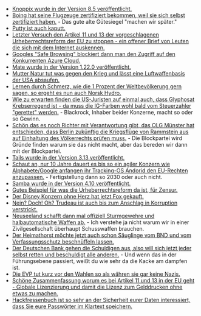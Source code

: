 * [Knoppix wurde in der Version 8.5 veröffentlicht.](https://www.pro-linux.de/news/1/26875/knoppix-85-auf-den-chemnitzer-linuxtagen-vorgestellt.html)
* [Boing hat seine Flugzeuge zertifiziert bekommen, weil sie sich selbst zertifiziert haben.](https://blog.fefe.de/?ts=a27181be) - Das gute alte Gütesiegel "machen wir später."
* [Putty ist auch kaputt.](https://blog.fefe.de/?ts=a2719296)
* [Letzter Versuch den Artikel 11 und 13 der vorgeschlagenen Urheberrechtsreform der EU zu stoppen - ein offener Brief von Leuten die sich mit dem Internet auskennen.](https://www.pro-linux.de/news/1/26882/offener-brief-von-130-eu-unternehmen-gegen-artikel-11-und-13-der-urheberrec.html)
* [Googles "Safe Browsing" blockiert dann man den Zugriff auf den Konkurrenten Azure Cloud.](https://blog.fefe.de/?ts=a26e0e12)
* [Mate wurde in der Version 1.22.0 veröffentlicht.](https://www.pro-linux.de/news/1/26881/mate-1220-freigegeben.html)
* [Mutter Natur tut was gegen den Krieg und lässt eine Luftwaffenbasis der USA absaufen.](https://blog.fefe.de/?ts=a26e355b)
* [Lernen durch Schmerz, wie die 1 Prozent der Weltbevölkerung gern sagen, so ergeht es nun auch Norsk Hydro.](https://blog.fefe.de/?ts=a26fd2e9)
* [Wie zu erwarten finden die US-Juristen auf einmal auch, dass Glyphosat Krebserregend ist - da muss die IG-Farben wohl bald vom Steuerzahler "gerettet" werden.](https://blog.fefe.de/?ts=a26f24b4) - Blackrock, Inhaber beider Konzerne, macht so oder so Gewinn.
* [Schön das es noch Richter mit Verantwortung gibt, das OLG Münster hat entschieden, dass Berlin zukünftig die Kriegsflüge von Rammstein aus auf Einhaltung des Völkerrechts prüfen muss.](https://blog.fefe.de/?ts=a26f2994) - Die Blockpartei wird Gründe finden warum sie das nicht macht, aber das bereden wir dann mit der Blockpartei.
* [Tails wurde in der Version 3.13 veröffentlicht.](https://www.pro-linux.de/news/1/26885/tails-313-schlie%C3%9Ft-l%C3%BCc%E1%B8%B1en-in-tor-browser-und-thunderbird.html)
* [Schaut an, nur 10 Jahre dauert es bis so ein agiler Konzern wie Alphabete/Google anfangen ihr Tracking-OS Andorid den EU-Rechten anzupassen.](https://www.pro-linux.de/news/1/26886/google-will-android-f%C3%BCr-europa-anpassen.html) - Fertigstellung dann so 2030 oder auch nicht.
* [Samba wurde in der Version 4.10 veröffentlicht.](https://www.phoronix.com/scan.php?page=news_item&px=Samba-4.10-Released)
* [Gutes Beispiel für was die Urheberrechtsreform da ist, für Zensur.](https://blog.fefe.de/?ts=a26cf151)
* [Der Disney Konzern ohne Herz hat jetzt Fox gekauft.](https://blog.fefe.de/?ts=a26cf84c)
* [Nein? Doch! Oh? Trudeau ist auch bis zum Anschlag in Korruption verstrickt.](https://blog.fefe.de/?ts=a26df48c)
* [Neuseeland schafft dann mal offiziell Sturmgewehre und halbautomatische Waffen ab.](https://blog.fefe.de/?ts=a26de5f1) - Ich verstehe ja nicht warum wir in einer Zivilgesellschaft überhaupt Schusswaffen brauchen.
* [Der Heimathorst möchte jetzt auch schon Säuglinge vom BND und vom Verfassungsschutz beschnüffeln lassen.](https://blog.fefe.de/?ts=a26ddf49)
* [Der Deutschen Bank gehen die Schuldigen aus, also will sich jetzt jeder selbst retten und beschuldigt alle anderen.](https://blog.fefe.de/?ts=a26c4466) - Und wenn das in der Führungsebene passiert, weißt du wie sehr da die Kacke am dampfen ist.
* [Die EVP tut kurz vor den Wahlen so als währen sie gar keine Nazis.](https://blog.fefe.de/?ts=a26c4487)
* [Schöne Zusammenfassung worum es bei Artikel 11 und 13 in der EU geht - Globale Lizenzierung und damit die Lizenz zum Gelddrucken ohne etwas zu machen.](https://blog.fefe.de/?ts=a26d620a)
* [Hackfressenbuch ist so sehr an der Sicherheit eurer Daten interessiert, dass Sie eure Passwörter im Klartext speichern.](https://blog.fefe.de/?ts=a26d7756)
